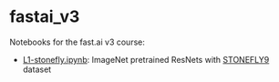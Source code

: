 # fastai_v3
Notebooks for the fast.ai v3 course:

* [L1-stonefly.ipynb](https://github.com/MicPie/fastai_course_v3/blob/master/L1-stonefly.ipynb): ImageNet pretrained ResNets with [STONEFLY9](http://web.engr.oregonstate.edu/~tgd/bugid/stonefly9/) dataset
